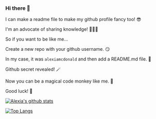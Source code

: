 ### Hi there 👋

I can make a readme file to make my github profile fancy too! 😎

I'm an advocate of sharing knowledge! 👩🏻‍🏫

So if you want to be like me...

Create a new repo with your github username. 😏

In my case, it was `alexiamcdonald` and then add a README.md file. 🤯

Github secret revealed! 🪄

Now you can be a magical code monkey like me. 🙈

Good luck! 🎉


[![Alexia's github stats](https://github-readme-stats.vercel.app/api?username=alexiamcdonald)](https://github.com/alexiamcdonald/github-readme-stats)

[![Top Langs](https://github-readme-stats.vercel.app/api/top-langs/?username=alexiamcdonald&layout=compact)](https://github.com/alexiamcdonald/github-readme-stats)


<!--
**alexiamcdonald/alexiamcdonald** is a ✨ _special_ ✨ repository because its `README.md` (this file) appears on your GitHub profile.

Here are some ideas to get you started:

- 🔭 I’m currently working on ...
- 🌱 I’m currently learning ...
- 👯 I’m looking to collaborate on ...
- 🤔 I’m looking for help with ...
- 💬 Ask me about ...
- 📫 How to reach me: ...
- 😄 Pronouns: ...
- ⚡ Fun fact: ...
-->
